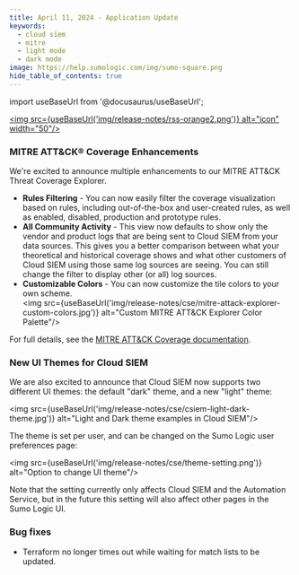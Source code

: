 ```yaml
---
title: April 11, 2024 - Application Update
keywords:
  - cloud siem
  - mitre
  - light mode
  - dark mode
image: https://help.sumologic.com/img/sumo-square.png
hide_table_of_contents: true  
---
```


import useBaseUrl from '@docusaurus/useBaseUrl';

<a href="https://help.sumologic.com/release-notes-cse/rss.xml"><img src={useBaseUrl('img/release-notes/rss-orange2.png')} alt="icon" width="50"/></a>


### MITRE ATT&amp;CK&reg; Coverage Enhancements

We're excited to announce multiple enhancements to our MITRE ATT&amp;CK Threat Coverage Explorer.

* **Rules Filtering** - You can now easily filter the coverage visualization based on rules, including out-of-the-box and user-created rules, as well as enabled, disabled, production and prototype rules.
* **All Community Activity** - This view now defaults to show only the vendor and product logs that are being sent to Cloud SIEM from your data sources. This gives you a better comparison between what your theoretical and historical coverage shows and what other customers of Cloud SIEM using those same log sources are seeing. You can still change the filter to display other (or all) log sources.
* **Customizable Colors** - You can now customize the tile colors to your own scheme. <br/><img src={useBaseUrl('img/release-notes/cse/mitre-attack-explorer-custom-colors.jpg')} alt="Custom MITRE ATT&amp;CK Explorer Color Palette"/>

For full details, see the [MITRE ATT&amp;CK Coverage documentation](/docs/cse/administration/mitre-coverage/).

### New UI Themes for Cloud SIEM

We are also excited to announce that Cloud SIEM now supports two different UI themes: the default "dark" theme, and a new "light" theme:

<img src={useBaseUrl('img/release-notes/cse/csiem-light-dark-theme.jpg')} alt="Light and Dark theme examples in Cloud SIEM"/>

The theme is set per user, and can be changed on the Sumo Logic user preferences page:

<img src={useBaseUrl('img/release-notes/cse/theme-setting.png')} alt="Option to change UI theme"/>

Note that the setting currently only affects Cloud SIEM and the Automation Service, but in the future this setting will also affect other pages in the Sumo Logic UI.

### Bug fixes

* Terraform no longer times out while waiting for match lists to be updated.
